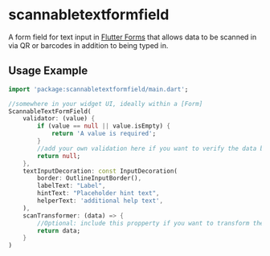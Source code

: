 # scannabletextformfield

A form field for text input in [Flutter Forms](https://docs.flutter.dev/cookbook/forms) that allows data to be scanned in via QR or barcodes in addition to being typed in.



## Usage Example

```dart
import 'package:scannabletextformfield/main.dart';

//somewhere in your widget UI, ideally within a [Form]
ScannableTextFormField(
	validator: (value) {
		if (value == null || value.isEmpty) {
			return 'A value is required';
		}
		//add your own validation here if you want to verify the data being scanned is correct
		return null;
	},
	textInputDecoration: const InputDecoration(
		border: OutlineInputBorder(),
		labelText: "Label",
		hintText: "Placeholder hint text",
		helperText: 'additional help text',
	),
	scanTransformer: (data) => {
		//Optional: include this propperty if you want to transform the data from scanned codes before it gets entered into the text box, such as extracting an identifier from a URL.
		return data;
	}
)
```